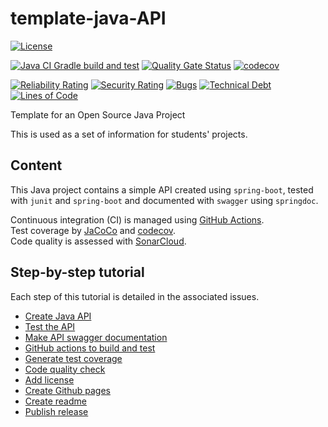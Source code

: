 # template-java-API
[![License](https://img.shields.io/badge/license-Apache%202.0-blue.svg)](LICENSE.txt)

[![Java CI Gradle build and test](https://github.com/DaJaime/template-java-API/actions/workflows/gradle-build.yml/badge.svg?branch=main)](https://github.com/DaJaime/template-java-API/actions/workflows/gradle-build.yml)
[![Quality Gate Status](https://sonarcloud.io/api/project_badges/measure?project=DaJaime_template-java-API&metric=alert_status)](https://sonarcloud.io/summary/new_code?id=DaJaime_template-java-API)
[![codecov](https://codecov.io/gh/DaJaime/template-java-API/graph/badge.svg?token=JCB7CC5FWP)](https://codecov.io/gh/DaJaime/template-java-API)

[![Reliability Rating](https://sonarcloud.io/api/project_badges/measure?project=DaJaime_template-java-API&metric=reliability_rating)](https://sonarcloud.io/summary/new_code?id=DaJaime_template-java-API)
[![Security Rating](https://sonarcloud.io/api/project_badges/measure?project=DaJaime_template-java-API&metric=security_rating)](https://sonarcloud.io/summary/new_code?id=DaJaime_template-java-API)
[![Bugs](https://sonarcloud.io/api/project_badges/measure?project=DaJaime_template-java-API&metric=bugs)](https://sonarcloud.io/summary/new_code?id=DaJaime_template-java-API)
[![Technical Debt](https://sonarcloud.io/api/project_badges/measure?project=DaJaime_template-java-API&metric=sqale_index)](https://sonarcloud.io/summary/new_code?id=DaJaime_template-java-API)
[![Lines of Code](https://sonarcloud.io/api/project_badges/measure?project=DaJaime_template-java-API&metric=ncloc)](https://sonarcloud.io/summary/new_code?id=DaJaime_template-java-API)

Template for an Open Source Java Project

This is used as a set of information for students' projects.

## Content
This Java project contains a simple API created using `spring-boot`, tested with `junit` and `spring-boot` and documented with `swagger` using `springdoc`.

Continuous integration (CI) is managed using [GitHub Actions](https://docs.github.com/fr/actions).  
Test coverage by [JaCoCo](https://www.eclemma.org/jacoco/) and [codecov](https://about.codecov.io/).  
Code quality is assessed with [SonarCloud](https://www.sonarsource.com/products/sonarcloud/).

## Step-by-step tutorial
Each step of this tutorial is detailed in the associated issues.

- [Create Java API](https://github.com/DaJaime/template-java-API/issues/1)
- [Test the API](https://github.com/DaJaime/template-java-API/issues/2)
- [Make API swagger documentation](https://github.com/DaJaime/template-java-API/issues/3)
- [GitHub actions to build and test](https://github.com/DaJaime/template-java-API/issues/4)
- [Generate test coverage](https://github.com/DaJaime/template-java-API/issues/6)
- [Code quality check](https://github.com/DaJaime/template-java-API/issues/7)
- [Add license](https://github.com/DaJaime/template-java-API/issues/5)
- [Create Github pages](https://github.com/DaJaime/template-java-API/issues/10)
- [Create readme](https://github.com/DaJaime/template-java-API/issues/8)
- [Publish release](https://github.com/DaJaime/template-java-API/issues/9)